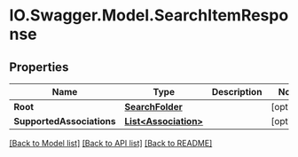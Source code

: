 # IO.Swagger.Model.SearchItemResponse
## Properties

Name | Type | Description | Notes
------------ | ------------- | ------------- | -------------
**Root** | [**SearchFolder**](SearchFolder.md) |  | [optional] 
**SupportedAssociations** | [**List&lt;Association&gt;**](Association.md) |  | [optional] 

[[Back to Model list]](../README.md#documentation-for-models) [[Back to API list]](../README.md#documentation-for-api-endpoints) [[Back to README]](../README.md)

